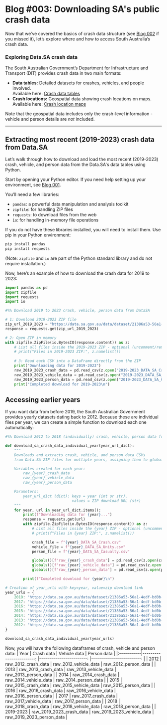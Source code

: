 # Blog #003: Downloading SA's public crash data

Now that we’ve covered the basics of crash data structure (see [Blog 002]() if you missed it), let’s explore where and how to access South Australia’s crash data.

### Exploring Data.SA crash data

The South Australian Government’s Department for Infrastructure and Transport (DIT) provides crash data in two main formats:

- **Data tables:** Detailed datasets for crashes, vehicles, and people involved.  
  Available here: [Crash data tables](https://data.sa.gov.au/data/dataset/road-crash-data)  
- **Crash locations:** Geospatial data showing crash locations on maps.  
  Available here: [Crash location maps](https://data.sa.gov.au/data/dataset/road-crashes-in-sa)  

Note that the geospatial data includes only the crash-level information - vehicle and person details are *not* included.

---

## Extracting most recent (2019-2023) crash data from Data.SA

Let’s walk through how to download and load the most recent (2019-2023) crash, vehicle, and person data from the Data.SA's data tables using Python.

Start by opening your Python editor. If you need help setting up your environment, see [Blog 001]().

You’ll need a few libraries:

- `pandas`: a powerful data manipulation and analysis toolkit  
- `zipfile`: for handling ZIP files  
- `requests`: to download files from the web  
- `io`: for handling in-memory file operations  

If you do not have these libraries installed, you will need to install them. Use pip in your Python environment:

```bash
pip install pandas
pip install requests
```
(Note: `zipfile` and `io` are part of the Python standard library and do not require installation.)

Now, here’s an example of how to download the crash data for 2019 to 2023:

```python
import pandas as pd
import zipfile
import requests
import io

#%% Download 2019 to 2023 crash, vehicle, person data from DataSA

# 1: Download 2019-2023 ZIP file
zip_url_2019_2023 = "https://data.sa.gov.au/data/dataset/21386a53-56a1-4edf-bd0b-61ed15f10acf/resource/78d24425-6c14-426e-8895-d414c2a12521/download/2019-2023_data_sa_as_at_20240913.zip"
response = requests.get(zip_url_2019_2023)

# 2: Open ZIP in memory
with zipfile.ZipFile(io.BytesIO(response.content)) as z:
    # List all files inside the 2019-2023 ZIP - optional (uncomment/remove '#' at start of line if you want to print the following information)
    # print("Files in 2019-2023 ZIP:", z.namelist())
    
    # 3: Read each CSV into a DataFrame directly from the ZIP
    print("Downloading data for 2019-2023")
    raw_2019_2023_crash_data = pd.read_csv(z.open("2019-2023_DATA_SA_Crash.csv"), low_memory=False)
    raw_2019_2023_vehicle_data = pd.read_csv(z.open("2019-2023_DATA_SA_Units.csv"), low_memory=False)
    raw_2019_2023_person_data = pd.read_csv(z.open("2019-2023_DATA_SA_Casualty.csv"), low_memory=False)
    print("Completed download for 2019-2023\n")
```
## Accessing earlier years
If you want data from before 2019, the South Australian Government provides yearly datasets dating back to 2012. Because these are individual files per year, we can create a simple function to download each one automatically:

```python
#%% Download 2012 to 2018 (individually) crash, vehicle, person data from DataSA

def download_sa_crash_data_individual_year(year_url_dict):
    """
    Downloads and extracts crash, vehicle, and person data CSVs
    from Data.SA ZIP files for multiple years, assigning them to global variables.

    Variables created for each year:
        raw_{year}_crash_data
        raw_{year}_vehicle_data
        raw_{year}_person_data

    Parameters:
        year_url_dict (dict): keys = year (int or str),
                              values = ZIP download URL (str)
    """
    for year, url in year_url_dict.items():
        print(f"Downloading data for {year}...")
        response = requests.get(url)
        with zipfile.ZipFile(io.BytesIO(response.content)) as z:
            # List all files inside the {year} ZIP - optional (uncomment/remove '#' at start of line if you want to print the following information)
            # print(f"Files in {year} ZIP:", z.namelist())

            crash_file = f"{year}_DATA_SA_Crash.csv"
            vehicle_file = f"{year}_DATA_SA_Units.csv"
            person_file = f"{year}_DATA_SA_Casualty.csv"

            globals()[f"raw_{year}_crash_data"] = pd.read_csv(z.open(crash_file), low_memory=False)
            globals()[f"raw_{year}_vehicle_data"] = pd.read_csv(z.open(vehicle_file), low_memory=False)
            globals()[f"raw_{year}_person_data"] = pd.read_csv(z.open(person_file), low_memory=False)

        print(f"Completed download for {year}\n")

# Creation of year_urls with key=year, value=zip download link
year_urls = {
    2018: "https://data.sa.gov.au/data/dataset/21386a53-56a1-4edf-bd0b-61ed15f10acf/resource/45ceb7e8-59bd-4492-b107-8379752ea597/download/2018_data_sa.zip",
    2017: "https://data.sa.gov.au/data/dataset/21386a53-56a1-4edf-bd0b-61ed15f10acf/resource/8c4689ce-d3cb-413c-a467-674e00fb9115/download/2017_data_sa.zip",
    2016: "https://data.sa.gov.au/data/dataset/21386a53-56a1-4edf-bd0b-61ed15f10acf/resource/ade3f316-3720-4c8f-b0a2-181556ec3cf6/download/2016_data_sa.zip",
    2015: "https://data.sa.gov.au/data/dataset/21386a53-56a1-4edf-bd0b-61ed15f10acf/resource/01e6515b-5428-4850-9814-b2a11a177040/download/2015_data_sa.zip",
    2014: "https://data.sa.gov.au/data/dataset/21386a53-56a1-4edf-bd0b-61ed15f10acf/resource/ea84f40e-8554-4f8d-bbb4-4f6b5c0ef728/download/2014_data_sa.zip", 
    2013: "https://data.sa.gov.au/data/dataset/21386a53-56a1-4edf-bd0b-61ed15f10acf/resource/4b2b5c27-98c9-42bd-9352-3e35c4e3fc22/download/2013_data_sa.zip",
    2012: "https://data.sa.gov.au/data/dataset/21386a53-56a1-4edf-bd0b-61ed15f10acf/resource/922cd06b-76e4-40bf-a534-ce2f2daae904/download/2012_data_sa.zip"
}

download_sa_crash_data_individual_year(year_urls)
```
Now, you will have the following dataframes of crash, vehicle and person data:
| Year       | Crash data               | Vehicle data               | Person data               | 
|:-----------|------------------------: |------------------------:   |-------------------------: |
| 2012       | raw_2012_crash_data      | raw_2012_vehicle_data      | raw_2012_person_data      | 
| 2013       | raw_2013_crash_data      | raw_2013_vehicle_data      | raw_2013_person_data      | 
| 2014       | raw_2014_crash_data      | raw_2014_vehicle_data      | raw_2014_person_data      | 
| 2015       | raw_2015_crash_data      | raw_2015_vehicle_data      | raw_2015_person_data      | 
| 2016       | raw_2016_crash_data      | raw_2016_vehicle_data      | raw_2016_person_data      | 
| 2017       | raw_2017_crash_data      | raw_2017_vehicle_data      | raw_2017_person_data      | 
| 2018       | raw_2018_crash_data      | raw_2018_vehicle_data      | raw_2018_person_data      | 
| 2019-2023  | raw_2019_2023_crash_data | raw_2019_2023_vehicle_data | raw_2019_2023_person_data | 
